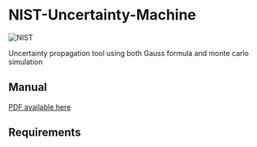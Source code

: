 # NIST-Uncertainty-Machine
![NIST](https://nccoe.nist.gov/sites/all/themes/custom/nccoe2x/asset/img/NIST_logo.svg)

Uncertainty propagation tool using both Gauss formula and monte carlo simulation

## Manual
[PDF available here](https://uncertainty.nist.gov/NISTUncertaintyMachine-UserManual.pdf)

## Requirements
